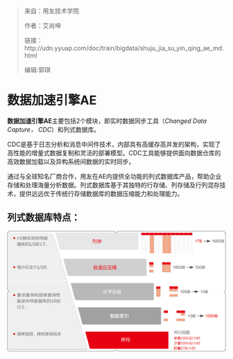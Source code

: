 > 来自：用友技术学院
> 
> 作者：艾尚坤
> 
> 链接：http:\/\/udn.yyuap.com\/doc\/train\/bigdata\/shuju\_jia\_su\_yin\_qing\_ae\_md.html
> 
> 编辑:郭琪

# 数据加速引擎AE

**数据加速引擎AE**主要包括2个模块，即实时数据同步工具（_Changed Data Capture， CDC_）和列式数据库。

CDC是基于日志分析和消息中间件技术，内部具有高缓存高并发的架构，实现了高性能的增量式数据复制和灵活的部署模型。CDC工具能够提供面向数据仓库的高效数据加载以及异构系统间数据的实时同步。

通过与全球知名厂商合作，用友在AE内提供全功能的列式数据库产品，帮助企业存储和处理海量分析数据。列式数据库基于其独特的行存储、列存储及行列混存技术，提供远远优于传统行存储数据库的数据压缩能力和处理能力。

## 列式数据库特点：

![](QQ图片20161129153856.png)

